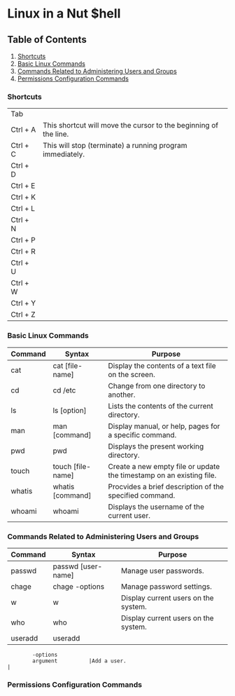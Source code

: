 # Linux in a Nut $hell
## Table of Contents
1. [Shortcuts](https://github.com/iamroot-GitHub/Linux-in-a-Nut-Shell/blob/main/README.md#shortcuts)
2. [Basic Linux Commands](https://github.com/iamroot-GitHub/Linux-in-a-Nut-Shell/blob/main/README.md#basic-linux-commands)
3. [Commands Related to Administering Users and Groups](https://github.com/iamroot-GitHub/Linux-in-a-Nut-Shell/blob/main/README.md#commands-related-to-administering-users-and-groups)
4. [Permissions Configuration Commands](https://github.com/iamroot-GitHub/Linux-in-a-Nut-Shell/blob/main/README.md#permissions-configuration-commands)
### Shortcuts
|        |                                                                |
|--------|----------------------------------------------------------------|
|Tab     |                                                                |
|Ctrl + A|This shortcut will move the cursor to the beginning of the line.|
|Ctrl + C|This will stop (terminate) a running program immediately.       |
|Ctrl + D|                                                                | 
|Ctrl + E|                                                                | 
|Ctrl + K|                                                                | 
|Ctrl + L|                                                                |
|Ctrl + N|                                                                | 
|Ctrl + P|                                                                | 
|Ctrl + R|                                                                | 
|Ctrl + U|                                                                | 
|Ctrl + W|                                                                | 
|Ctrl + Y|                                                                | 
|Ctrl + Z|                                                                |
### Basic Linux Commands
|Command   |Syntax            |Purpose                                                             |
|----------|------------------|--------------------------------------------------------------------|
|cat       |cat [file-name]   |Display the contents of a text file on the screen.                  |
|cd        |cd /etc           |Change from one directory to another.                               |
|ls        |ls [option]       |Lists the contents of the current directory.                        |
|man       |man [command]     |Display manual, or help, pages for a specific command.              |
|pwd       |pwd               |Displays the present working directory.                             |
|touch     |touch [file-name] |Create a new empty file or update the timestamp on an existing file.|
|whatis    |whatis [command]  |Procvides a brief description of the specified command.             |
|whoami    |whoami            |Displays the username of the current user.                          |
### Commands Related to Administering Users and Groups
|Command   |Syntax            |Purpose                                                             |
|----------|------------------|--------------------------------------------------------------------|
|passwd    |passwd [user-name]|Manage user passwords.                                              |
|chage     |chage -options    |Manage password settings.                                           |
|w         |w                 |Display current users on the system.                                |
|who       |who               |Display current users on the system.                                |
|useradd   |useradd
            -options
            argument          |Add a user.                                                         |
### Permissions Configuration Commands
